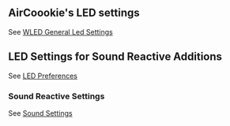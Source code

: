
## AirCoookie's LED settings
See [WLED General Led Settings](https://github.com/aircoookie/WLED/wiki/Settings#led-settings)

## LED Settings for Sound Reactive Additions

See [LED Preferences](https://github.com/atuline/WLED/wiki/LED-Preferences)

### Sound Reactive Settings

See [Sound Settings](https://github.com/atuline/WLED/wiki/Sound-Settings)

